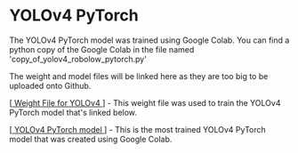 <h1> YOLOv4 PyTorch </h1>

The YOLOv4 PyTorch model was trained using Google Colab. You can find a python copy of the Google Colab in the file named 'copy_of_yolov4_robolow_pytorch.py' 

The weight and model files will be linked here as they are too big to be uploaded onto Github. 

[<a href="https://drive.google.com/file/d/1gE-Bz74iRV011QHSYtUAGWbaWiXXsSv1/view?usp=sharing"> Weight File for YOLOv4 </a>] - This weight file was used to train the YOLOv4 PyTorch model that's linked below.

[<a href="https://drive.google.com/file/d/1mmqgOzf7WvSTY9clfLGjPVSyA6Swcr_v/view?usp=sharing"> YOLOv4 PyTorch model </a>] - This is the most trained YOLOv4 PyTorch model that was created using Google Colab.

